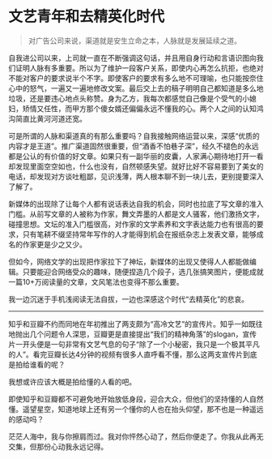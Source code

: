 # 文艺青年和去精英化时代

> 对广告公司来说，渠道就是安生立命之本，人脉就是发展延续之道。

自我进公司以来，上司就一直在不断强调这句话，并且用自身行动和言语识图向我们证明人脉有多重要。所以为了维护一段客户关系，即使内心再怎么抗拒，也绝对不能对客户的要求说半个不字。即使客户的要求有多么地不可理喻，也只能按奈住心中的怒气，一遍又一遍地修改文案。最后交上去的稿子明明自己都知道是多么地垃圾，还是要违心地点头称赞。身为乙方，我每次都感觉自己像是个受气的小媳妇，矫情又任性，而甲方那个傻女婿还偏偏永远不懂我的心。两个人之间的认知鸿沟简直比黄河河道还宽。

可是所谓的人脉和渠道真的有那么重要吗？自我接触网络运营以来，深感“优质的内容才是王道”。推广渠道固然很重要，但“酒香不怕巷子深”，经久不褪色的永远都是公认的有价值的好文章。如果只有一副华丽的皮囊，人家满心期待地打开一看却发现里面空空如也，什么也没有，自然顿感失望。就好比好不容易要到了美女的电话，却发现对方谈吐粗鄙，见识浅薄，两人根本聊不到一块儿去，更别提要深入了解了。

新媒体的出现除了让每个人都有说话表达自我的机会，同时也拉底了写文章的准入门槛。从前写文章的人被称为作家，舞文弄墨的人都是文人骚客，他们激扬文字，碰撞思想。文坛的准入门槛很高，对作家的文学素养和文字表达能力也有很高的要求，只有笔耕不缀坚持常年写作的人才能得到机会在报纸杂志上发表文章，能够成名的作家更是少之又少。

但如今，网络文学的出现把作家拉下了神坛，新媒体的出现又使得人人都能做编辑。只要能迎合网络受众的趣味，随便捏造几个段子，选几张搞笑图片，便能成就一篇10+万阅读量的文章，文风笔法也变得不那么重要。

我一边沉迷于手机浅阅读无法自拔，一边也深感这个时代“去精英化”的悲哀。

---

知乎和豆瓣不约而同地在年初推出了两支颇为“高冷文艺”的宣传片。知乎一如既往地抛出几个问题令人深思，豆瓣更是直接提出“我们的精神角落”的slogan，宣传片一开头便是一句非常有文艺气息的句子“除了一个小秘密，我只是一个极其平凡的人”。看完豆瓣长达4分钟的视频有很多人直呼看不懂，那么这两支宣传片到底是拍给谁看的呢？

我想或许应该大概是拍给懂的人看的吧。

即使知乎和豆瓣都不可避免地开始放低身段，迎合大众，但他们的坚持懂的人自然懂。遥望星空，知道地球上还有另一个懂你的人也在抬头仰望，那不也是一种遥远的感动吗？

茫茫人海中，我与你擦肩而过。我对你怦然心动了，然后你便走了。你我从此再无交集，但那份心动我永远记得。